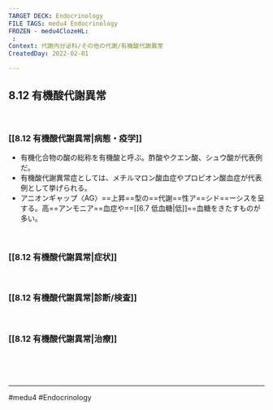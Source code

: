 ```yaml
---
TARGET DECK: Endocrinology
FILE TAGS: medu4 Endocrinology
FROZEN - medu4ClozeHL:
 : 
Context: 代謝内分泌科/その他の代謝/有機酸代謝異常
CreatedDay: 2022-02-01

---
```


## 8.12 有機酸代謝異常

<br>

### [[8.12 有機酸代謝異常|病態・疫学]]
* 有機化合物の酸の総称を有機酸と呼ぶ。酢酸やクエン酸、シュウ酸が代表例だ。
* 有機酸代謝異常症としては、メチルマロン酸血症やプロピオン酸血症が代表例として挙げられる。
* アニオンギャップ〈AG〉==上昇==型の==代謝==性ア==シド==ーシスを呈する。高==アンモニア==血症や==[[6.7 低血糖|低]]==血糖をきたすものが多い。
 
<!--ID: 1643709295261-->


<br>

### [[8.12 有機酸代謝異常|症状]]


<br>

### [[8.12 有機酸代謝異常|診断/検査]]


<br>

### [[8.12 有機酸代謝異常|治療]]


<br><br><br>

---
#medu4 #Endocrinology 